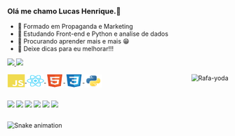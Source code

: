 ### Olá me chamo Lucas Henrique.👋


- 🔭 Formado em Propaganda e Marketing
- 🌱 Estudando Front-end e Python e analise de dados
- 🤔 Procurando aprender mais e mais 😁
- 💬 Deixe dicas para eu melhorar!!!

 <div>
  <a href="https://github.com/lucashenrique089">
  <img height="180em" src="https://github-readme-stats.vercel.app/api?username=lucashenrique089&show_icons=true&theme=dracula&include_all_comme&count_private=true"/>
  <img height="180em" src="https://github-readme-stats.vercel.app/api/top-langs/?username=lucashenrique089&layout=compact&langs_count=7&theme=dracula"/>
</div>
  <div style="display: inline_block"><br>
  <img align="center" alt="Rafa-Js" height="30" width="40" src="https://raw.githubusercontent.com/devicons/devicon/master/icons/javascript/javascript-plain.svg">
  <img align="center" alt="Rafa-React" height="30" width="40" src="https://raw.githubusercontent.com/devicons/devicon/master/icons/react/react-original.svg">
  <img align="center" alt="Rafa-HTML" height="30" width="40" src="https://raw.githubusercontent.com/devicons/devicon/master/icons/html5/html5-original.svg">
  <img align="center" alt="Rafa-CSS" height="30" width="40" src="https://raw.githubusercontent.com/devicons/devicon/master/icons/css3/css3-original.svg">
  <img align="center" alt="Rafa-Python" height="30" width="40" src="https://raw.githubusercontent.com/devicons/devicon/master/icons/python/python-original.svg">
  <img align="right" alt="Rafa-yoda" src="https://media.discordapp.net/attachments/413887410058035210/967771824748376084/unknown.png">
</div>
  
  ##
  
  <div>
      <a href="https://www.youtube.com/channel/UC_-uuuZbY0AAt9CViNzvc-Q" target="_blank"><img src="https://img.shields.io/badge/YouTube-FF0000?style=for-the-badge&logo=youtube&logoColor=white" target="_blank"></a>
  <a href="https://www.instagram.com/itsluquinhas_/?hl=pt-br" target="_blank"><img src="https://img.shields.io/badge/-Instagram-%23E4405F?style=for-the-badge&logo=instagram&logoColor=white" target="_blank"></a>
 	<a href="https:https://www.twitch.tv/itsluquinhas" target="_blank"><img src="https://img.shields.io/badge/Twitch-9146FF?style=for-the-badge&logo=twitch&logoColor=white" target="_blank"></a>
  <a href = "mailto:lucashenrique089@gmail.com"><img src="https://img.shields.io/badge/-Gmail-%23333?style=for-the-badge&logo=gmail&logoColor=white" target="_blank"></a>
  <a href="https://www.linkedin.com/in/lucas-henrique-da-silva-cruz/" target="_blank"><img src="https://img.shields.io/badge/-LinkedIn-%230077B5?style=for-the-badge&logo=linkedin&logoColor=white" target="_blank"></a> 
      <a href="https://twitter.com/its_luquinhas" target="_blank"><img src="https://img.shields.io/badge/Twitter-1DA1F2?style=for-the-badge&logo=twitter&logoColor=white" target="_blank"></a> 
   
   
  </div>
  
  ##
  
  ![Snake animation](https://github.com/lucashenrique089/rafaballerini/blob/output/github-contribution-grid-snake.svg)
